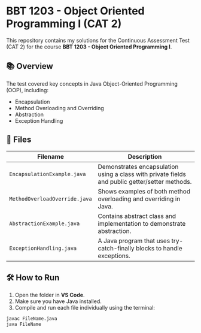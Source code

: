 # BBT 1203 - Object Oriented Programming I (CAT 2)

This repository contains my solutions for the Continuous Assessment Test (CAT 2) for the course **BBT 1203 - Object Oriented Programming I**.

##  📚 Overview

The test covered key concepts in Java Object-Oriented Programming (OOP), including:

- Encapsulation
- Method Overloading and Overriding
- Abstraction
- Exception Handling

## 📁 Files

| Filename                      | Description                                |
|------------------------------|--------------------------------------------|
| `EncapsulationExample.java`  | Demonstrates encapsulation using a class with private fields and public getter/setter methods. |
| `MethodOverloadOverride.java`| Shows examples of both method overloading and overriding in Java. |
| `AbstractionExample.java`    | Contains abstract class and implementation to demonstrate abstraction. |
| `ExceptionHandling.java`     | A Java program that uses try-catch-finally blocks to handle exceptions. |

## 🛠️ How to Run

1. Open the folder in **VS Code**.
2. Make sure you have Java installed.
3. Compile and run each file individually using the terminal:

```bash
javac FileName.java
java FileName